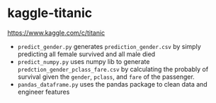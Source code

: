 # kaggle-titanic
https://www.kaggle.com/c/titanic

* `predict_gender.py` generates `prediction_gender.csv` by simply predicting all female survived and all male died
* `predict_numpy.py` uses numpy lib to generate `predction_gender_pclass_fare.csv` by calculating the probably of
survival given the `gender`, `pclass`, and `fare` of the passenger.
* `pandas_dataframe.py` uses the pandas package to clean data and engineer features